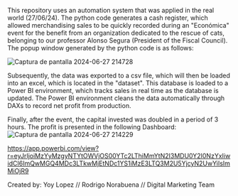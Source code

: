 This repository uses an automation system that was applied in the real world (27/06/24).
The python code generates a cash register, which allowed merchandising sales to be quickly recorded during an "Económica" event for the benefit
from an organization dedicated to the rescue of cats, belonging to our professor Alonso Segura (President of the Fiscal Council).
The popup window generated by the python code is as follows:


![Captura de pantalla 2024-06-27 214728](https://github.com/YoyLopez/SalesTrackingSystem/assets/172577623/958072ac-5200-427b-a9db-658b6032606d)

Subsequently, the data was exported to a csv file, which will then be loaded into an excel, which is located in the "dataset". This database is loaded
to a Power BI environment, which tracks sales in real time as the database is updated. The Power BI environment cleans the data automatically through
DAXs to record net profit from production.

Finally, after the event, the capital invested was doubled in a period of 3 hours. The profit is presented in the following Dashboard:
![Captura de pantalla 2024-06-27 214229](https://github.com/YoyLopez/SalesTrackingSystem/assets/172577623/5a042b02-af24-46fa-9e1e-00d9051cf818)

https://app.powerbi.com/view?r=eyJrIjoiMzYyMzgyNTYtOWVjOS00YTc2LThiMmYtN2I3MDU0Y2I0NzYxIiwidCI6ImQwMGQ4MDc3LTkwMjEtNDc1YS1iMzE3LTQ3M2U5YjcyN2UwYiIsImMiOjR9

Created by: Yoy Lopez // Rodrigo Norabuena // Digital Marketing Team
